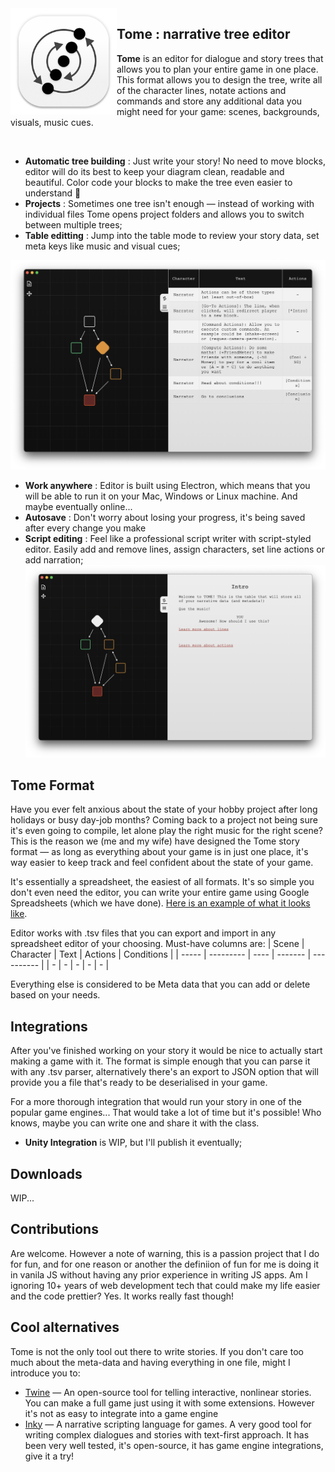 
<img align="left" width="170" height="170" src="build/tome.png">

## **Tome** : narrative tree editor

**Tome** is an editor for dialogue and story trees that allows you to plan your entire game in one place. 
This format allows you to design the tree, write all of the character lines, notate actions and commands and store any additional data you might need for your game: scenes, backgrounds, visuals, music cues.

<br/>

- **Automatic tree building** : Just write your story! No need to move blocks, editor will do its best to keep your diagram clean, readable and beautiful. Color code your blocks to make the tree even easier to understand :christmas_tree:
- **Projects** : Sometimes one tree isn't enough — instead of working with individual files Tome opens project folders and allows you to switch between multiple trees;
- **Table editting** : Jump into the table mode to review your story data, set meta keys like music and visual cues;

![](resources/tome-table.png)

- **Work anywhere** : Editor is built using Electron, which means that you will be able to run it on your Mac, Windows or Linux machine. And maybe eventually online...
- **Autosave** : Don't worry about losing your progress, it's being saved after every change you make
- **Script editing** : Feel like a professional script writer with script-styled editor. Easily add and remove lines, assign characters, set line actions or add narration;
![](resources/tome-screenshot.png)

## Tome Format

Have you ever felt anxious about the state of your hobby project after long holidays or busy day-job months? Coming back to a project not being sure it's even going to compile, let alone play the right music for the right scene? This is the reason we (me and my wife) have designed the Tome story format — as long as everything about your game is in just one place, it's way easier to keep track and feel confident about the state of your game.

It's essentially a spreadsheet, the easiest of all formats. It's so simple you don't even need the editor, you can write your entire game using Google Spreadsheets (which we have done).  [Here is an example of what it looks like](https://docs.google.com/spreadsheets/d/1_-pYQTF3__aO8ktGBoTXIJRwPD7H56V2t4YUsSewUGw/edit?usp=sharing). 

Editor works with .tsv files that you can export and import in any spreadsheet editor of your choosing. Must-have columns are: 
| Scene | Character | Text | Actions | Conditions |
| ----- | --------- | ---- | ------- | ---------- |
| -     | -         | -    | -       | -          |

Everything else is considered to be Meta data that you can add or delete based on your needs.

## Integrations

After you've finished working on your story it would be nice to actually start making a game with it. The format is simple enough that you can parse it with any .tsv parser, alternatively there's an export to JSON option that will provide you a file that's ready to be deserialised in your game.

For a more thorough integration that would run your story in one of the popular game engines... That would take a lot of time but it's possible! Who knows, maybe you can write one and share it with the class.

- **Unity Integration** is WIP, but I'll publish it eventually;

## Downloads 

WIP... 

## Contributions 

Are welcome. However a note of warning, this is a passion project that I do for fun, and for one reason or another the definiion of fun for me is doing it in vanila JS without having any prior experience in writing JS apps. Am I ignoring 10+ years of web development tech that could make my life easier and the code prettier? Yes. It works really fast though!

## Cool alternatives

Tome is not the only tool out there to write stories. If you don't care too much about the meta-data and having everything in one file, might I introduce you to:

- [Twine](https://twinery.org) — An open-source tool for telling interactive, nonlinear stories. You can make a full game just using it with some extensions. However it's not as easy to integrate into a game engine
- [Inky](https://www.inklestudios.com/ink/) — A narrative scripting language for games. A very good tool for writing complex dialogues and stories with text-first approach. It has been very well tested, it's open-source, it has game engine integrations, give it a try!
